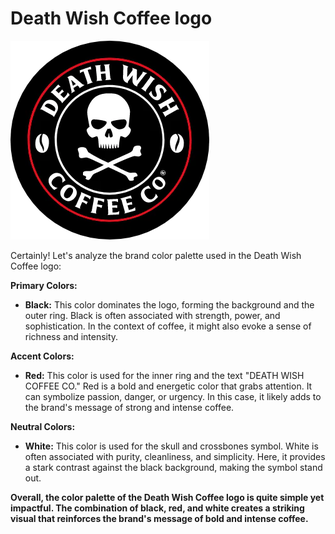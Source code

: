 # Death Wish Coffee logo

![alt text](dwc-logo.webp)

Certainly! Let's analyze the brand color palette used in the Death Wish Coffee logo:

**Primary Colors:**

* **Black:** This color dominates the logo, forming the background and the outer ring. Black is often associated with strength, power, and sophistication. In the context of coffee, it might also evoke a sense of richness and intensity.

**Accent Colors:**

* **Red:** This color is used for the inner ring and the text "DEATH WISH COFFEE CO." Red is a bold and energetic color that grabs attention. It can symbolize passion, danger, or urgency. In this case, it likely adds to the brand's message of strong and intense coffee.

**Neutral Colors:**

* **White:** This color is used for the skull and crossbones symbol. White is often associated with purity, cleanliness, and simplicity. Here, it provides a stark contrast against the black background, making the symbol stand out.

**Overall, the color palette of the Death Wish Coffee logo is quite simple yet impactful. The combination of black, red, and white creates a striking visual that reinforces the brand's message of bold and intense coffee.**
